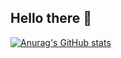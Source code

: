 ## Hello there 👋
[![Anurag's GitHub stats](https://github-readme-stats.vercel.app/api?username=JoaoVtC)](https://github.com/anuraghazra/github-readme-stats)

<!--
**JoaoVtC/JoaoVtC** is a ✨ _special_ ✨ repository because its `README.md` (this file) appears on your GitHub profile.

Here are some ideas to get you started:

- 🔭 I’m currently working on ...
- 🌱 I’m currently learning ...
- 👯 I’m looking to collaborate on ...
- 🤔 I’m looking for help with ...
- 💬 Ask me about ...
- 📫 How to reach me: ...
- 😄 Pronouns: ...
- ⚡ Fun fact: ...
-->

